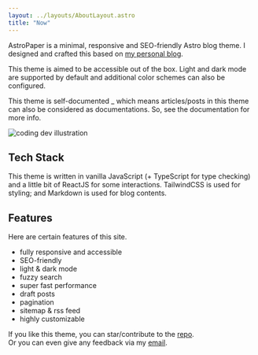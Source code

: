 ```yaml
---
layout: ../layouts/AboutLayout.astro
title: "Now"
---
```


AstroPaper is a minimal, responsive and SEO-friendly Astro blog theme. I designed and crafted this based on [my personal blog](https://gustavosalvini.com.ar).

This theme is aimed to be accessible out of the box. Light and dark mode are supported by
default and additional color schemes can also be configured.

This theme is self-documented \_ which means articles/posts in this theme can also be considered as documentations. So, see the documentation for more info.

<div>
  <img src="/dev.svg" class="sm:w-1/2 mx-auto" alt="coding dev illustration">
</div>

## Tech Stack

This theme is written in vanilla JavaScript (+ TypeScript for type checking) and a little bit of ReactJS for some interactions. TailwindCSS is used for styling; and Markdown is used for blog contents.

## Features

Here are certain features of this site.

- fully responsive and accessible
- SEO-friendly
- light & dark mode
- fuzzy search
- super fast performance
- draft posts
- pagination
- sitemap & rss feed
- highly customizable

If you like this theme, you can star/contribute to the [repo](https://github.com/guspatagonico/gustavosalvini-astro-blog).  
Or you can even give any feedback via my [email](mailto:guspatagonico@gmail.com).
